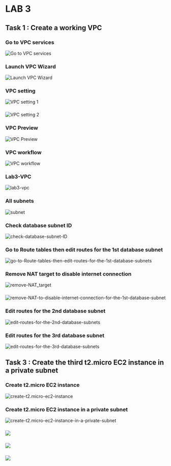 # LAB 3

## Task 1 : Create a working VPC 

### Go to VPC services

![Go to VPC services](https://github.com/thaivinh99/AWS-Vinh-Feb-13th/blob/main/LAB3/task1.go-to-VPC-services.png)

### Launch VPC Wizard 
![Launch VPC Wizard](https://github.com/thaivinh99/AWS-Vinh-Feb-13th/blob/main/LAB3/task1.launch-VPC-wizard.png)
### VPC setting 
![VPC setting 1](https://github.com/thaivinh99/AWS-Vinh-Feb-13th/blob/main/LAB3/task1.vpc-setting-1.png)
###
![VPC setting 2](https://github.com/thaivinh99/AWS-Vinh-Feb-13th/blob/main/LAB3/task1.vpc-setting-2.png)
### VPC Preview 
![VPC Preview](https://github.com/thaivinh99/AWS-Vinh-Feb-13th/blob/main/LAB3/task1.preview-VPC.png)
### VPC workflow
![VPC workflow](https://github.com/thaivinh99/AWS-Vinh-Feb-13th/blob/main/LAB3/task1.create-vpc-workflow.png)
### Lab3-VPC 
![lab3-vpc](https://github.com/thaivinh99/AWS-Vinh-Feb-13th/blob/main/LAB3/task1.lab3-vpc.png)
### All subnets 
![subnet](https://github.com/thaivinh99/AWS-Vinh-Feb-13th/blob/main/LAB3/task1.subnet.png)

### Check database subnet ID 
![check-database-subnet-ID](https://github.com/thaivinh99/AWS-Vinh-Feb-13th/blob/main/LAB3/task1.check-database-subnet-ID.png)
### Go to Route tables then edit routes for the 1st database subnet 
![go-to-Route-tables-then-edit-routes-for-the-1st-database-subnets](https://github.com/thaivinh99/AWS-Vinh-Feb-13th/blob/main/LAB3/task1.go-to-Route-tables-then-edit-routes-for-the-1st-database-subnets.png)
### Remove NAT target to disable internet connection 
![remove-NAT_target](https://github.com/thaivinh99/AWS-Vinh-Feb-13th/blob/main/LAB3/task1.remove-NAT_target.png)
###  
![remove-NAT-to-disable-internet-connection-for-the-1st-database-subnet](https://github.com/thaivinh99/AWS-Vinh-Feb-13th/blob/main/LAB3/task1.remove-NAT-to-disable-internet-connection-for-the-1st-database-subnet.png)
### Edit routes for the 2nd database subnet 
![edit-routes-for-the-2nd-database-subnets](https://github.com/thaivinh99/AWS-Vinh-Feb-13th/blob/main/LAB3/task1.edit-routes-for-the-2nd-database-subnets.png)
### Edit routes for the 3rd database subnet 
![edit-routes-for-the-3rd-database-subnets](https://github.com/thaivinh99/AWS-Vinh-Feb-13th/blob/main/LAB3/task1.edit-routes-for-the-3rd-database-subnets.png)


## Task 3 : Create the third t2.micro EC2 instance in a private subnet
### Create t2.micro EC2 instance 
![create-t2.micro-ec2-instance](https://github.com/thaivinh99/AWS-Vinh-Feb-13th/blob/main/LAB3/task3.create-t2.micro-ec2-instance.png)
### Create t2.micro EC2 instance in a private subnet 
![create-t2.micro-ec2-instance-in-a-private-subnet](https://github.com/thaivinh99/AWS-Vinh-Feb-13th/blob/main/LAB3/task3.create-t2.micro-ec2-instance-in-a-private-subnet.png)
### 
![](https://github.com/thaivinh99/AWS-Vinh-Feb-13th/blob/main/LAB3/task3.ssh.png)
### 
![](https://github.com/thaivinh99/AWS-Vinh-Feb-13th/blob/main/LAB3/task3.ssh-timeout.png)
### 
![](https://github.com/thaivinh99/AWS-Vinh-Feb-13th/blob/main/LAB3/putty.png)


### 
![]()